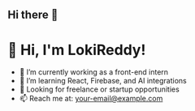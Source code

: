 ## Hi there 👋

# 👋 Hi, I'm LokiReddy!

- 🔭 I’m currently working as a front-end intern
- 🌱 I’m learning React, Firebase, and AI integrations
- 💼 Looking for freelance or startup opportunities
- 📫 Reach me at: your-email@example.com



